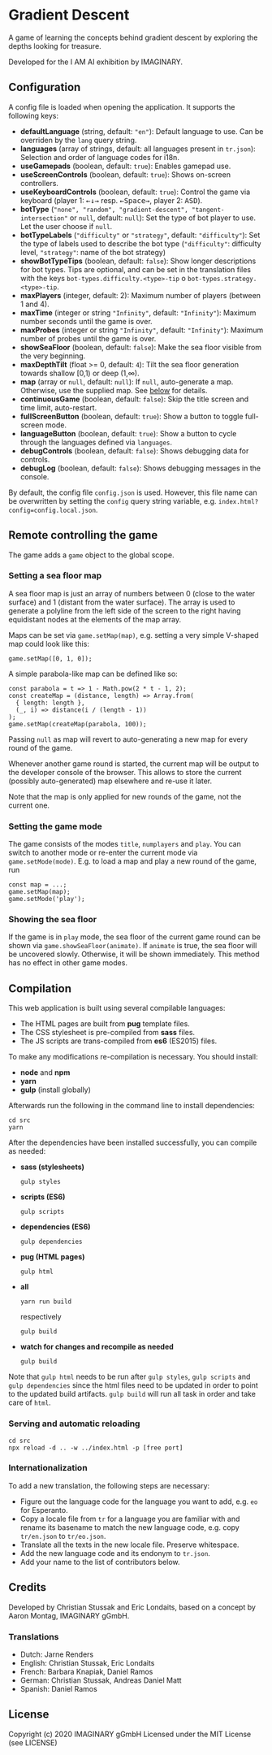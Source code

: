 # Gradient Descent

A game of learning the concepts behind gradient descent by exploring the depths looking for
treasure.

Developed for the I AM AI exhibition by IMAGINARY.

## Configuration

A config file is loaded when opening the application. It supports the following keys:

- **defaultLanguage** (string, default: `"en"`): Default language to use. Can be overriden by the
  `lang` query string.
- **languages** (array of strings, default: all languages present in `tr.json`): Selection and order of language codes for i18n.
- **useGamepads** (boolean, default: `true`): Enables gamepad use.
- **useScreenControls** (boolean, default: `true`): Shows on-screen controllers.
- **useKeyboardControls** (boolean, default: `true`): Control the game via keyboard (player 1: <kbd>
  ←</kbd><kbd>↓</kbd><kbd>→</kbd> resp. <kbd>←</kbd><kbd>Space</kbd><kbd>→</kbd>, player 2: <kbd>
  A</kbd><kbd>S</kbd><kbd>D</kbd>).
- **botType** (`"none", "random", "gradient-descent", "tangent-intersection"` or `null`,
  default: `null`): Set the type of bot player to use. Let the user choose if `null`.
- **botTypeLabels** (`"difficulty"` or `"strategy"`, default: `"difficulty"`): Set the type of
  labels used to describe the bot type (`"difficulty"`: difficulty level, `"strategy"`: name of the
  bot strategy)
- **showBotTypeTips** (boolean, default: `false`): Show longer descriptions for bot types.
  Tips are optional, and can be set in the translation files with the keys
  `bot-types.difficulty.<type>-tip` o `bot-types.strategy.<type>-tip`.
- **maxPlayers** (integer, default: 2): Maximum number of players (between 1 and 4).
- **maxTime** (integer or string `"Infinity"`, default: `"Infinity"`): Maximum number seconds until
  the game is over.
- **maxProbes** (integer or string `"Infinity"`, default: `"Infinity"`): Maximum number of probes
  until the game is over.
- **showSeaFloor** (boolean, default: `false`): Make the sea floor visible from the very beginning.
- **maxDepthTilt** (float >= 0, default: `4`): Tilt the sea floor generation towards shallow [0,1)
  or deep (1,∞).
- **map** (array or `null`, default: `null`): If `null`, auto-generate a map. Otherwise, use the
  supplied map. See [below](#setting-a-sea-floor-map) for details.
- **continuousGame** (boolean, default: `false`): Skip the title screen and time limit,
  auto-restart.
- **fullScreenButton** (boolean, default: `true`): Show a button to toggle full-screen mode.
- **languageButton** (boolean, default: `true`): Show a button to cycle through the languages defined via `languages`.
- **debugControls** (boolean, default: `false`): Shows debugging data for controls.
- **debugLog** (boolean, default: `false`): Shows debugging messages in the console.

By default, the config file `config.json` is used. However, this file name can be overwritten by
setting the `config` query string variable, e.g. `index.html?config=config.local.json`.

## Remote controlling the game

The game adds a `game` object to the global scope.

### Setting a sea floor map

A sea floor map is just an array of numbers between 0 (close to the water surface) and 1 (distant
from the water surface). The array is used to generate a polyline from the left side of the screen
to the right having equidistant nodes at the elements of the map array.

Maps can be set via `game.setMap(map)`, e.g. setting a very simple V-shaped map could look like
this:

```
game.setMap([0, 1, 0]);
```

A simple parabola-like map can be defined like so:

```
const parabola = t => 1 - Math.pow(2 * t - 1, 2);
const createMap = (distance, length) => Array.from(
  { length: length },
  (_, i) => distance(i / (length - 1))
);
game.setMap(createMap(parabola, 100));
```

Passing `null` as map will revert to auto-generating a new map for every round of the game.

Whenever another game round is started, the current map will be output to the developer console of
the browser. This allows to store the current (possibly auto-generated) map elsewhere and re-use it
later.

Note that the map is only applied for new rounds of the game, not the current one.

### Setting the game mode

The game consists of the modes `title`, `numplayers` and `play`. You can switch to another mode or
re-enter the current mode via `game.setMode(mode)`. E.g. to load a map and play a new round of the
game, run

```
const map = ...;
game.setMap(map);
game.setMode('play');
```

### Showing the sea floor

If the game is in `play` mode, the sea floor of the current game round can be shown via
`game.showSeaFloor(animate)`. If `animate` is true, the sea floor will be uncovered slowly.
Otherwise, it will be shown immediately. This method has no effect in other game modes.

## Compilation

This web application is built using several compilable languages:

- The HTML pages are built from **pug** template files.
- The CSS stylesheet is pre-compiled from **sass** files.
- The JS scripts are trans-compiled from **es6** (ES2015) files.

To make any modifications re-compilation is necessary. You should install:

- **node** and **npm**
- **yarn**
- **gulp** (install globally)

Afterwards run the following in the command line to install dependencies:

```
cd src
yarn
```

After the dependencies have been installed successfully, you can compile as needed:

- **sass (stylesheets)**
    ```
    gulp styles
    ```
- **scripts (ES6)**
    ```
    gulp scripts
    ```
- **dependencies (ES6)**
    ```
    gulp dependencies
    ```
- **pug (HTML pages)**
    ```
    gulp html
    ```
- **all**
    ```
    yarn run build
    ```
    respectively
    ```
    gulp build
    ```
- **watch for changes and recompile as needed**
    ```
    gulp build
    ```

Note that `gulp html` needs to be run after `gulp styles`, `gulp scripts` and `gulp dependencies`
since the html files need to be updated in order to point to the updated build artifacts.
`gulp build` will run all task in order and take care of `html`.

### Serving and automatic reloading

```
cd src
npx reload -d .. -w ../index.html -p [free port]
```

### Internationalization

To add a new translation, the following steps are necessary:

- Figure out the language code for the language you want to add, e.g. `eo` for Esperanto.
- Copy a locale file from `tr` for a language you are familiar with and rename its basename to match the new language code, e.g. copy `tr/en.json` to `tr/eo.json`.
- Translate all the texts in the new locale file. Preserve whitespace.
- Add the new language code and its endonym to `tr.json`.
- Add your name to the list of contributors below.

## Credits

Developed by Christian Stussak and Eric Londaits, based on a concept by Aaron Montag, IMAGINARY
gGmbH.

### Translations

- Dutch: Jarne Renders
- English: Christian Stussak, Eric Londaits
- French: Barbara Knapiak, Daniel Ramos
- German: Christian Stussak, Andreas Daniel Matt
- Spanish: Daniel Ramos

## License

Copyright (c) 2020 IMAGINARY gGmbH Licensed under the MIT License (see LICENSE)
